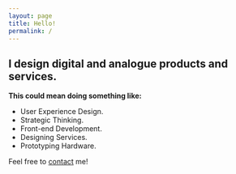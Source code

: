 ```yaml
---
layout: page
title: Hello!
permalink: /
---
```


## I design digital and analogue products and services.

**This could mean doing something like:**

- User Experience Design.
- Strategic Thinking.
- Front-end Development.
- Designing Services.
- Prototyping Hardware.

Feel free to [contact](/contact/) me!
